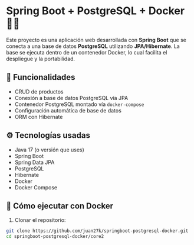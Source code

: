 # Spring Boot + PostgreSQL + Docker 🐘🚀

Este proyecto es una aplicación web desarrollada con **Spring Boot** que se conecta a una base de datos **PostgreSQL** utilizando **JPA/Hibernate**. La base se ejecuta dentro de un contenedor Docker, lo cual facilita el despliegue y la portabilidad.

## 🚀 Funcionalidades

- CRUD de productos
- Conexión a base de datos PostgreSQL vía JPA
- Contenedor PostgreSQL montado vía `docker-compose`
- Configuración automática de base de datos
- ORM con Hibernate

## ⚙️ Tecnologías usadas

- Java 17 (o versión que uses)
- Spring Boot
- Spring Data JPA
- PostgreSQL
- Hibernate
- Docker
- Docker Compose

## 🐳 Cómo ejecutar con Docker

1. Clonar el repositorio:

```bash
git clone https://github.com/juan27k/springboot-postgresql-docker.git
cd springboot-postgresql-docker/core2
